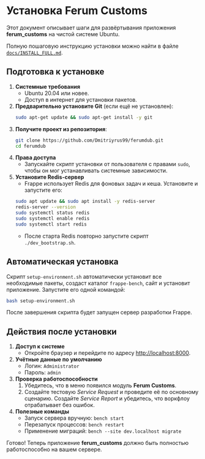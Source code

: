 # Установка Ferum Customs

Этот документ описывает шаги для развёртывания приложения **ferum_customs** на чистой системе Ubuntu.

Полную пошаговую инструкцию установки можно найти в файле
[`docs/INSTALL_FULL.md`](docs/INSTALL_FULL.md).

## Подготовка к установке

1. **Системные требования**
   - Ubuntu 20.04 или новее.
   - Доступ в интернет для установки пакетов.
2. **Предварительно установите Git** (если ещё не установлен):
   ```bash
   sudo apt-get update && sudo apt-get install -y git
   ```
3. **Получите проект из репозитория**:
   ```bash
   git clone https://github.com/Dmitriyrus99/ferumdub.git
   cd ferumdub
   ```
4. **Права доступа**
   - Запускайте скрипт установки от пользователя с правами `sudo`, чтобы он мог устанавливать системные зависимости.
5. **Установите Redis-сервер**
   - Frappe использует Redis для фоновых задач и кеша. Установите и запустите его:
   ```bash
   sudo apt update && sudo apt install -y redis-server
   redis-server --version
   sudo systemctl status redis
   sudo systemctl enable redis
   sudo systemctl start redis
   ```
   - После старта Redis повторно запустите скрипт `./dev_bootstrap.sh`.

## Автоматическая установка

Скрипт `setup-environment.sh` автоматически установит все необходимые пакеты, создаст каталог `frappe-bench`, сайт и установит приложение.
Запустите его одной командой:

```bash
bash setup-environment.sh
```

После завершения скрипта будет запущен сервер разработки Frappe.

## Действия после установки

1. **Доступ к системе**
   - Откройте браузер и перейдите по адресу [http://localhost:8000](http://localhost:8000).
2. **Учётные данные по умолчанию**
   - Логин: `Administrator`
   - Пароль: `admin`
3. **Проверка работоспособности**
   1. Убедитесь, что в меню появился модуль **Ferum Customs**.
   2. Создайте тестовую *Service Request* и проведите её по основному сценарию. Создайте *Service Report* и убедитесь, что воркфлоу отрабатывает без ошибок.
4. **Полезные команды**
   - Запуск сервера вручную: `bench start`
   - Перезапуск процессов: `bench restart`
   - Применение миграций: `bench --site dev.localhost migrate`

Готово! Теперь приложение **ferum_customs** должно быть полностью работоспособно на вашем сервере.

